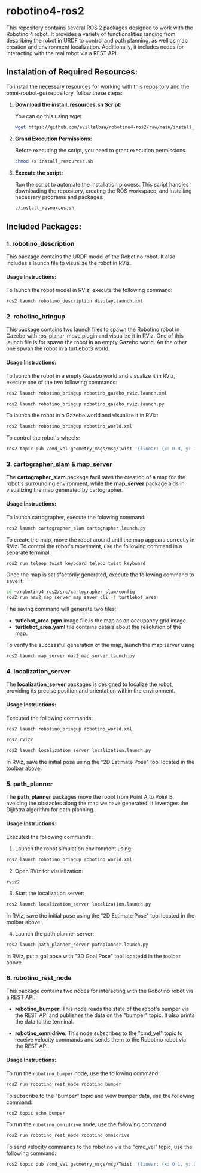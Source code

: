 # robotino4-ros2
This repository contains several ROS 2 packages designed to work with the Robotino 4 robot. It provides a variety of functionalities ranging from describing the robot in URDF to control and path planning, as well as map creation and environment localization. Additionally, it includes nodes for interacting with the real robot via a REST API.

## Instalation of Required Resources:
To install the necessary resources for working with this repository and the omni-roobot-gui repository, follow these steps:

1. **Download the install_resources.sh Script:**

   You can do this using wget

   ```bash
   wget https://github.com/evillalbaa/robotino4-ros2/raw/main/install_resources.sh
   ```

2. **Grand Execution Permissions:**
   
   Before executing the script, you need to grant execution permissions.

   ```bash
   chmod +x install_resources.sh
   ```

3. **Execute the script:**
   
   Run the script to automate the installation process. This script handles downloading the repository, creating the ROS workspace, and installing necessary programs and packages.

   ```bash
   ./install_resources.sh
   ```
   
## Included Packages:

### 1. robotino_description

This package contains the URDF model of the Robotino robot. It also includes a launch file to visualize the robot in RViz.

#### Usage Instructions:

To launch the robot model in RViz, execute the following command:

```bash
ros2 launch robotino_description display.launch.xml
```

### 2. robotino_bringup 

This package contains two launch files to spawn the Robotino robot in Gazebo with ros_planar_move plugin and visualize it in RViz. One of this launch file is for spawn the robot in an empty Gazebo world. An the other one spwan the robot in a turtlebot3 world.

#### Usage Instructions:

To launch the robot in a empty Gazebo world and visualize it in RViz, execute one of the two following commands:

```bash
ros2 launch robotino_bringup robotino_gazebo_rviz.launch.xml
```

```bash
ros2 launch robotino_bringup robotino_gazebo_rviz.launch.py
```

To launch the robot in a Gazebo world and visualize it in RViz:

```bash
ros2 launch robotino_bringup robotino_world.xml
``` 

To control the robot's wheels:

```bash
ros2 topic pub /cmd_vel geometry_msgs/msg/Twist '{linear: {x: 0.0, y: 1.0, z: 0.0}, angular: {x: 0.0, y: 0.0, z: 0.0}}' -r 10
```

### 3. cartographer_slam & map_server 

The **cartographer_slam** package facilitates the creation of a map for the robot's surrounding environment, while the **map_server** package aids in visualizing the map generated by cartographer.

#### Usage Instructions:

To launch cartographer, execute the folowing command:

```bash
ros2 launch cartographer_slam cartographer.launch.py
``` 

To create the map, move the robot around until the map appears correctly in RViz. To control the robot's movement, use the following command in a separate terminal:

```bash
ros2 run teleop_twist_keyboard teleop_twist_keyboard
``` 

Once the map is satisfactorily generated, execute the following command to save it:

```bash
cd ~/robotino4-ros2/src/cartographer_slam/config
ros2 run nav2_map_server map_saver_cli -f turtlebot_area
``` 

The saving command will generate two files:

- **tutlebot_area.pgm** image file is the map as an occupancy grid image.
- **turtlebot_area.yaml** file contains details about the resolution of the map.

To verify the successful generation of the map, launch the map server using

```bash
ros2 launch map_server nav2_map_server.launch.py
``` 

### 4. localization_server

The **localization_server** packages is designed to localize the robot, providing its precise position and orientation within the environment.

#### Usage Instructions:

Executed the following commands:

```bash
ros2 launch robotino_bringup robotino_world.xml
``` 

```bash
ros2 rviz2
``` 

```bash
ros2 launch localization_server localization.launch.py
``` 

In RViz, save the initial pose using the "2D Estimate Pose" tool located in the toolbar above.

### 5. path_planner

The **path_planner** packages move the robot from Point A to Point B, avoiding the obstacles along the map we have generated. It leverages the Dijkstra algorithm for path planning. 

#### Usage Instructions:

Executed the following commands:

1. Launch the robot simulation environment using:

```bash
ros2 launch robotino_bringup robotino_world.xml
``` 

2. Open RViz for visualization:

```bash
rviz2
``` 

3. Start the localization server:

```bash
ros2 launch localization_server localization.launch.py
``` 

In RViz, save the initial pose using the "2D Estimate Pose" tool located in the toolbar above.

4. Launch the path planner server:

```bash
ros2 launch path_planner_server pathplanner.launch.py
``` 

In RViz, put a gol pose with "2D Goal Pose" tool locatedd in the toolbar above. 

### 6. robotino_rest_node

This package contains two nodes for interacting with the Robotino robot via a REST API.

- **robotino_bumper**: This node reads the state of the robot's bumper via the REST API and publishes the data on the "bumper" topic. It also prints the data to the terminal.

- **robotino_omnidrive**: This node subscribes to the "cmd_vel" topic to receive velocity commands and sends them to the Robotino robot via the REST API.

#### Usage Instructions:

To run the `robotino_bumper` node, use the following command:

```bash
ros2 run robotino_rest_node robotino_bumper
```

To subscribe to the "bumper" topic and view bumper data, use the following command:

```bash
ros2 topic echo bumper
```

To run the `robotino_omnidrive` node, use the following command:
```bash
ros2 run robotino_rest_node robotino_omnidrive
```

To send velocity commands to the robotino via the "cmd_vel" topic, use the following command:
```bash
ros2 topic pub /cmd_vel geometry_msgs/msg/Twist '{linear: {x: 0.1, y: 0.0, z: 0.0}, angular: {x: 0.0, y: 0.0, z: 0.0}}' -r 10
```
